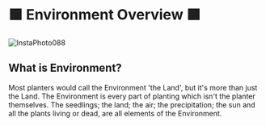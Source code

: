 # 🟩 Environment Overview 🟩

![InstaPhoto088](/InstaPhoto088.jpg)

## What is Environment?

Most planters would call the Environment 'the Land', but it's more than just the Land. The Environment is every part of planting which isn't the planter themselves. The seedlings; the land; the air; the precipitation; the sun and all the plants living or dead, are all elements of the Environment.




<!-- 
- Obstacle
- Residual
- Trench
- Mound
- PreppedEnvironment
- RawEnvironment
- SlopedEnvironment
- SteepSlopedEnvironment
- WetEnvironment
- DryEnvironment
- SlashyEnvironment
- FastEnvironment
- SlowEnvironment
- BurntEnvironment
- BurntStump -->




